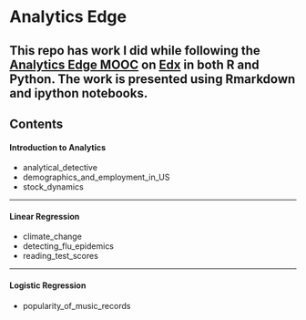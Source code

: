 
Analytics Edge
===
This repo has work I did while following the [Analytics Edge MOOC](https://www.edx.org/course/analytics-edge-mitx-15-071x-2) on [Edx](edx.org) in both R and Python.  The work is presented using Rmarkdown and ipython notebooks.
---
## Contents

#### Introduction to Analytics
* analytical_detective
* demographics_and_employment_in_US
* stock_dynamics
---

#### Linear Regression
* climate_change
* detecting_flu_epidemics
* reading_test_scores
---

#### Logistic Regression
* popularity_of_music_records
